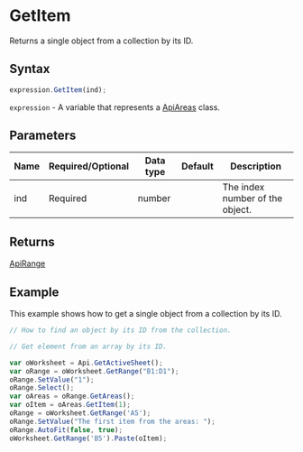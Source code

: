 # GetItem

Returns a single object from a collection by its ID.

## Syntax

```javascript
expression.GetItem(ind);
```

`expression` - A variable that represents a [ApiAreas](../ApiAreas.md) class.

## Parameters

| **Name** | **Required/Optional** | **Data type** | **Default** | **Description** |
| ------------- | ------------- | ------------- | ------------- | ------------- |
| ind | Required | number |  | The index number of the object. |

## Returns

[ApiRange](../../ApiRange/ApiRange.md)

## Example

This example shows how to get a single object from a collection by its ID.

```javascript editor-xlsx
// How to find an object by its ID from the collection.

// Get element from an array by its ID.

var oWorksheet = Api.GetActiveSheet();
var oRange = oWorksheet.GetRange("B1:D1");
oRange.SetValue("1");
oRange.Select();
var oAreas = oRange.GetAreas();
var oItem = oAreas.GetItem(1);
oRange = oWorksheet.GetRange('A5');
oRange.SetValue("The first item from the areas: ");
oRange.AutoFit(false, true);
oWorksheet.GetRange('B5').Paste(oItem);
```
